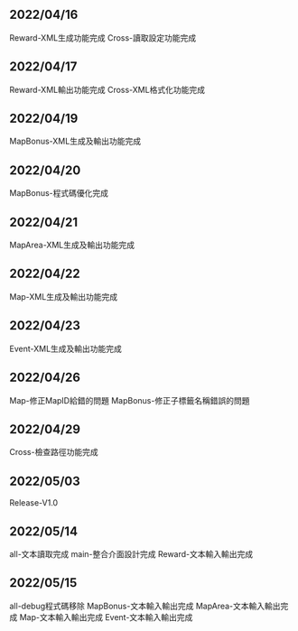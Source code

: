## 2022/04/16

Reward-XML生成功能完成
Cross-讀取設定功能完成

## 2022/04/17

Reward-XML輸出功能完成
Cross-XML格式化功能完成

## 2022/04/19

MapBonus-XML生成及輸出功能完成

## 2022/04/20

MapBonus-程式碼優化完成

## 2022/04/21

MapArea-XML生成及輸出功能完成

## 2022/04/22

Map-XML生成及輸出功能完成

## 2022/04/23

Event-XML生成及輸出功能完成

## 2022/04/26

Map-修正MapID給錯的問題
MapBonus-修正子標籤名稱錯誤的問題

## 2022/04/29

Cross-檢查路徑功能完成

## 2022/05/03

Release-V1.0

## 2022/05/14

all-文本讀取完成
main-整合介面設計完成
Reward-文本輸入輸出完成

## 2022/05/15

all-debug程式碼移除
MapBonus-文本輸入輸出完成
MapArea-文本輸入輸出完成
Map-文本輸入輸出完成
Event-文本輸入輸出完成